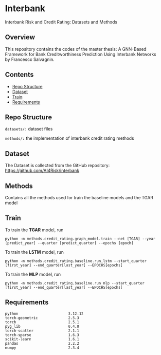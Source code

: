 # Interbank

Interbank Risk and Credit Rating: Datasets and Methods

## Overview

This repository contains the codes of the master thesis: A GNN-Based Framework for Bank Creditworthiness Prediction Using Interbank Networks by Francesco Salvagnin.
  
## Contents

- [Repo Structure](#repo-structure)
- [Dataset](#dataset)
- [Train](#Train)
- [Requirements](#Requirements)
  
## Repo Structure

`datasets/:` dataset files

`methods/:` the implementation of interbank credit rating methods

## Dataset

The Dataset is collected from the GitHub repository: https://github.com/AI4Risk/interbank

## Methods

Contains all the methods used for train the baseline models and the TGAR model

## Train

To train the **TGAR** model, run

```
python -m methods.credit_rating.graph_model.train --net [TGAR] --year [predict_year] --quarter [predict_quarter] --epochs [epoch] 
```

To train the **LSTM** model, run
```
python -m methods.credit_rating.baseline.run_lstm --start_quarter [first_year] --end_quarter[last_year] --EPOCHS[epochs] 
```

To train the **MLP** model, run
```
python -m methods.credit_rating.baseline.run_mlp --start_quarter [first_year] --end_quarter[last_year] --EPOCHS[epochs]
```

## Requirements

```
python                       3.12.12
torch-geometric              2.5.3
torch                        2.5.1  
pyg_lib                      0.4.0
torch-scatter                2.1.1
torch-sparse                 1.6.3
scikit-learn                 1.6.1
pandas                       2.2.2
numpy                        2.3.4
```
